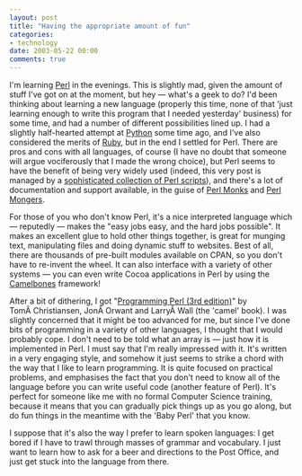 ```yaml
---
layout: post
title: "Having the appropriate amount of fun"
categories:
- technology
date: 2003-05-22 00:00
comments: true
---
```


<p>I'm learning <a href="http://www.perl.org" title="Official Perl page">Perl</a> in the evenings. This is slightly mad, given the amount of stuff I've got on at the moment, but hey &mdash; what's a geek to do? I'd been thinking about learning a new language (properly this time, none of that 'just learning enough to write this program that I needed yesterday' business) for some time, and had a number of different possibilities lined up. I had a slightly half-hearted attempt at <a href="http://www.python.org/" title="Official Python page">Python</a> some time ago, and I've also considered the merits of <a href="http://www.ruby-lang.org/en/" title="Official Ruby page">Ruby</a>, but in the end I settled for Perl. There are pros and cons with all languages, of course (I have no doubt that someone will argue vociferously that I made the wrong choice), but Perl seems to have the benefit of being very widely used (indeed, this very post is managed by a <a href="http://www.moveabletype.org/" title="Moveable Type">sophisticated collection of Perl scripts</a>), and there's a lot of documentation and support available, in the guise of <a href="http://www.perlmonks.org/">Perl Monks</a> and <a href="http://www.pm.org/">Perl Mongers</a>.</p>

<p>For those of you who don't know Perl, it's a nice interpreted language which &mdash; reputedly &mdash; makes the "easy jobs easy, and the hard jobs possible". It makes an excellent glue to hold other things together, is great for munging text, manipulating files and doing dynamic stuff to websites. Best of all, there are thousands of pre-built modules available on CPAN, so you don't have to re-invent the wheel. It can also interface with a variety of other systems &mdash; you can even write Cocoa applications in Perl by using the <a href="http://camelbones.sourceforge.net/" title="Camelbones: a Cocoa-Perl bridge">Camelbones</a> framework!</p>

<p>After a bit of dithering, I got "<a href="http://www.oreilly.com/catalog/pperl3/" title="Entry on O'Reilly catalogue">Programming Perl (3rd edition)</a>" by TomÂ Christiansen, JonÂ Orwant and LarryÂ Wall (the 'camel' book). I was slightly concerned that it might be too advanced for me, but since I've done bits of programming in a variety of other languages, I thought that I would probably cope. I don't need to be told what an array is &mdash; just how it is implemented in Perl. I must say that I'm really impressed with it. It's written in a very engaging style, and somehow it just seems to strike a chord with the way that I like to learn programming. It is quite focused on practical problems, and emphasises the fact that you don't need to know all of the language before you can write useful code (another feature of Perl). It's perfect for someone like me with no formal Computer Science training, because it means that you can gradually pick things up as you go along, but do fun things in the meantime with the 'Baby Perl' that you know.</p>

<p>I suppose that it's also the way I prefer to learn spoken languages: I get bored if I have to trawl through masses of grammar and vocabulary. I just want to learn how to ask for a beer and directions to the Post Office, and just get stuck into the language from there.</p>
